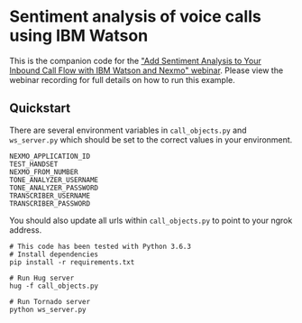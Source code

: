 Sentiment analysis of voice calls using IBM Watson
==================================================

This is the companion code for the ["Add Sentiment Analysis to Your Inbound Call Flow with IBM Watson and Nexmo" webinar](https://attendee.gotowebinar.com/recording/7952180850491069704). Please view the webinar
recording for full details on how to run this example.

Quickstart
----------

There are several environment variables in `call_objects.py` and `ws_server.py` which should be
set to the correct values in your environment.

    NEXMO_APPLICATION_ID
    TEST_HANDSET
    NEXMO_FROM_NUMBER
    TONE_ANALYZER_USERNAME
    TONE_ANALYZER_PASSWORD
    TRANSCRIBER_USERNAME
    TRANSCRIBER_PASSWORD

You should also update all urls within `call_objects.py` to point to your ngrok address.

    # This code has been tested with Python 3.6.3
    # Install dependencies
    pip install -r requirements.txt

    # Run Hug server
    hug -f call_objects.py

    # Run Tornado server
    python ws_server.py

